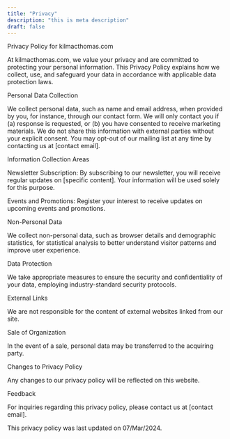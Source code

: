 ```yaml
---
title: "Privacy"
description: "this is meta description"
draft: false
---
```


Privacy Policy for kilmacthomas.com

At kilmacthomas.com, we value your privacy and are committed to protecting your personal information. This Privacy Policy explains how we collect, use, and safeguard your data in accordance with applicable data protection laws.

Personal Data Collection

We collect personal data, such as name and email address, when provided by you, for instance, through our contact form. We will only contact you if (a) response is requested, or (b) you have consented to receive marketing materials. We do not share this information with external parties without your explicit consent. You may opt-out of our mailing list at any time by contacting us at [contact email].

Information Collection Areas

Newsletter Subscription: By subscribing to our newsletter, you will receive regular updates on [specific content]. Your information will be used solely for this purpose.

Events and Promotions: Register your interest to receive updates on upcoming events and promotions.

Non-Personal Data

We collect non-personal data, such as browser details and demographic statistics, for statistical analysis to better understand visitor patterns and improve user experience.

Data Protection

We take appropriate measures to ensure the security and confidentiality of your data, employing industry-standard security protocols.

External Links

We are not responsible for the content of external websites linked from our site.

Sale of Organization

In the event of a sale, personal data may be transferred to the acquiring party.

Changes to Privacy Policy

Any changes to our privacy policy will be reflected on this website.

Feedback

For inquiries regarding this privacy policy, please contact us at [contact email].

This privacy policy was last updated on 07/Mar/2024.